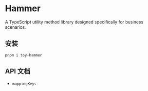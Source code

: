 # Hammer

A TypeScript utility method library designed specifically for business scenarios.

## 安装

`pnpm i toy-hammer`

## API 文档

- `mappingKeys`
